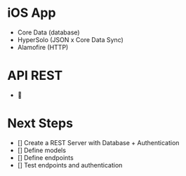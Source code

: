 # iOS App
  - Core Data (database)
  - HyperSolo (JSON x Core Data Sync)
  - Alamofire (HTTP)


# API REST
  - 🤔


# Next Steps
  - [] Create a REST Server with Database + Authentication
  - [] Define models
  - [] Define endpoints
  - [] Test endpoints and authentication
